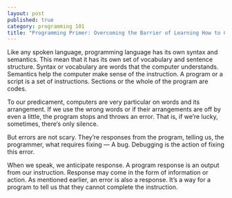 ```yaml
---
layout: post
published: true
category: programming 101
title: "Programming Primer: Overcoming the Barrier of Learning How to Code"
---
```

Like any spoken language, programming language has its own syntax and semantics. This mean that it has its own set of vocabulary and sentence structure. Syntax or vocabulary are words that the computer understands. Semantics help the computer make sense of the instruction. A program or a script is a set of instructions. Sections or the whole of the program are codes.

To our predicament, computers are very particular on words and its arrangement. If we use the wrong words or if their arrangements are off by even a little, the program stops and throws an error. That is, if we’re lucky, sometimes, there‘s only silence.

But errors are not scary. They’re responses from the program, telling us, the programmer, what requires fixing — A bug. Debugging is the action of fixing this error.

When we speak, we anticipate response. A program response is an output from our instruction. Response may come in the form of information or action. As mentioned earlier, an error is also a response. It’s a way for a program to tell us that they cannot complete the instruction.
